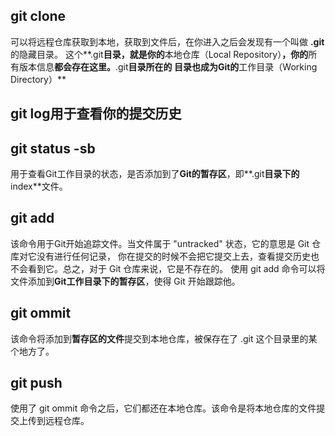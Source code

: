 
## git clone
可以将远程仓库获取到本地，获取到文件后，在你进入之后会发现有一个叫做 **.git** 的隐藏目录。
这个**.git**目录，就是你的**本地仓库（Local Repository）**，你的**所有版本信息**都会存在这里。**.git**目录所在的
目录也成为Git的**工作目录（Working Directory）**

## git log用于查看你的提交历史

## git status -sb
用于查看Git工作目录的状态，是否添加到了**Git的暂存区**，即**.git**目录下的**index**文件。

## git add
该命令用于Git开始追踪文件。当文件属于 "untracked" 状态，它的意思是 Git 仓库对它没有进行任何记录，
你在提交的时候不会把它提交上去，查看提交历史也不会看到它。总之，对于 Git 仓库来说，它是不存在的。
使用 git add 命令可以将文件添加到**Git工作目录下的暂存区**，使得 Git 开始跟踪他。


## git ommit
该命令将添加到**暂存区的文件**提交到本地仓库，被保存在了 .git 这个目录里的某个地方了。


## git push
使用了 git ommit 命令之后，它们都还在本地仓库。该命令是将本地仓库的文件提交上传到远程仓库。
